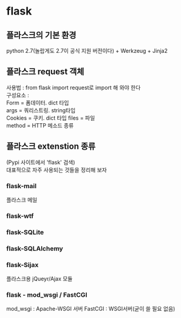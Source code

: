# flask 
## 플라스크의 기본 환경
python 2.7(놀랍게도 2.7이 공식 지원 버전이다) + Werkzeug + Jinja2

## 플라스크 request 객체
사용법 : from flask import request로 import 해 와야 한다  
구성요소 :   
Form = 폼데이터. dict 타입  
args = 쿼리스트링. string타입  
Cookies = 쿠키. dict 타입 
files = 파일  
method = HTTP 메소드 종류

## 플라스크 extenstion 종류
(Pypi 사이트에서 'flask' 검색)  
대표적으로 자주 사용되는 것들을 정리해 보자
### flask-mail
플라스크 메일 
### flask-wtf

### flask-SQLite

### flask-SQLAlchemy

### flask-Sijax
플라스크용 jQueyr/Ajax 모듈

### flask - mod_wsgi / FastCGI
mod_wsgi : Apache-WSGI 서버
FastCGI : WSGI서버(굳이 쓸 필요 없음)






